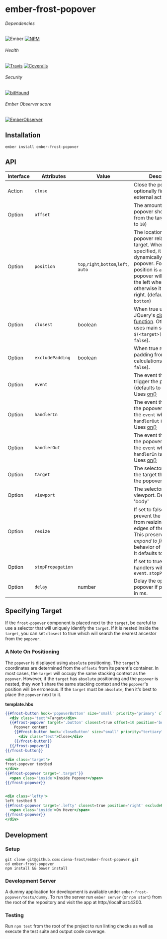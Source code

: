 [ci-img]: https://img.shields.io/travis/ciena-frost/ember-frost-popover.svg "Travis CI Build Status"
[ci-url]: https://travis-ci.org/ciena-frost/ember-frost-popover

[cov-img]: https://img.shields.io/coveralls/ciena-frost/ember-frost-popover.svg "Coveralls Code Coverage"
[cov-url]: https://coveralls.io/github/ciena-frost/ember-frost-popover

[npm-img]: https://img.shields.io/npm/v/ember-frost-popover.svg "NPM Version"
[npm-url]: https://www.npmjs.com/package/ember-frost-popover

[ember-observer-badge]: http://emberobserver.com/badges/ember-frost-popover.svg "Ember Observer score"
[ember-observer-badge-url]: http://emberobserver.com/addons/ember-frost-popover

[ember-img]: https://img.shields.io/badge/ember-2.3+-orange.svg "Ember 2.3+"

[bithound-img]: https://www.bithound.io/github/ciena-frost/ember-frost-popover/badges/score.svg "bitHound"
[bithound-url]: https://www.bithound.io/github/ciena-frost/ember-frost-popover


# ember-frost-popover

###### Dependencies

![Ember][ember-img]
[![NPM][npm-img]][npm-url]

###### Health

[![Travis][ci-img]][ci-url]
[![Coveralls][cov-img]][cov-url]

###### Security

[![bitHound][bithound-img]][bithound-url]

###### Ember Observer score
[![EmberObserver][ember-observer-badge]][ember-observer-badge-url]


## Installation
```
ember install ember-frost-popover
```

## API

| Interface | Attributes | Value | Description |
| ----------| ---------- | ----- | ----------- |
| Action | `close` | | Close the popover and optionally fire an external action |
| Option | `offset` | | The amount in pixels the popover should appear from the target (defaults to `10`) |
| Option | `position` | `top`,`right`,`bottom`,`left`, `auto`| The location of the popover relative to the target. When `auto` is specified, it will dynamically reorient the popover. For example, if position is `auto left`, the popover will display to the left when possible, otherwise it will display right. (defaults to `bottom`) |
| Option | `closest` | boolean  | When true uses JQuery's [closest function](https://api.jquery.com/closest/). Otherwise just uses main selector `$(<target>)` (defaults to `false`).  |
| Option | `excludePadding` | boolean  | When true removes the padding from position calculations (defaults to `false`).|
| Option | `event` |  | The event that will trigger the popover (defaults to on `click`). Uses [on()](http://api.jquery.com/on/)|
| Option | `handlerIn` |  | The event that will open the popover (replaces the `event` when `handlerOut` is also set). Uses [on()](http://api.jquery.com/on/)|
| Option | `handlerOut` |  | The event that will close the popover (replaces the `event` when `handlerIn` is also set). Uses [on()](http://api.jquery.com/on/)|
| Option | `target` |  | The selector string of the target that activates the popover |
| Option | `viewport`| | The selector for the viewport. Defaults to 'body' |
| Option | `resize` | | If set to false, will prevent the browser from resizing at the edges of the viewport. This preserves the *expand to fit content* behavior of `width: auto`. It defaults to true. |
| Option | `stopPropagation` | | If set to true event handlers will call `event.stopPropagation()` |
| Option | `delay` | number | Delay the open of the popover if provided, unit in ms.|

## Specifying Target

If the `frost-popover` component is placed next to the `target`, be careful to use a selector that will uniquely
identify the `target`. If it is nested inside the `target`, you can set `closest` to true which will search the
nearest ancestor from the `popover`.

### A Note On Positioning

The `popover` is displayed using `absolute` positioning. The `target`'s coordinates are determined from the `offsets`
from its parent's container. In most cases, the `target` will occupy the same stacking context as the `popover`.
However, if the `target` has `absolute` positioning and the `popover` is nested, they won't share the same stacking
context and the `popover`'s position will be erroneous. If the `target` must be `absolute`, then it's best to place
the `popover` next to it.

**template.hbs**

```hbs
{{#frost-button hook='popoverButton' size='small' priority='primary' class='button'}}
  <div class='text'>Target</div>
  {{#frost-popover target='.button' closest=true offset=10 position='bottom' as |close|}}
    Popover content
    {{#frost-button hook='closeButton' size="small" priority="tertiary" onClick=(action close)}}
      <div class="text">Close</div>
    {{/frost-button}}
  {{/frost-popover}}
{{/frost-button}}

<div class='target'>
frost-popover testbed
</div>
{{#frost-popover target='.target'}}
  <span class='inside'>Inside Popover</span>
{{/frost-popover}}


<div class='lefty'>
left testbed 5
{{#frost-popover target='.lefty' closest=true position='right' excludePadding=true event='mouseenter mouseleave'}}
  <span class='inside'>On Hover</span>
{{/frost-popover}}
</div>
```

## Development
### Setup
```
git clone git@github.com:ciena-frost/ember-frost-popover.git
cd ember-frost-popover
npm install && bower install
```

### Development Server
A dummy application for development is available under `ember-frost-popover/tests/dummy`.
To run the server run `ember server` (or `npm start`) from the root of the repository and
visit the app at http://localhost:4200.

### Testing
Run `npm test` from the root of the project to run linting checks as well as execute the test suite
and output code coverage.
